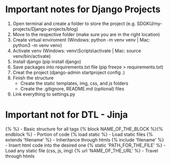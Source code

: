 # Important notes for Django Projects

1. Open terminal and create a folder to store the project (e.g. SDGKU/my-projects/Django-projects/blog)
2. Move to the respective folder (make sure you are in the right location)
3. Create virtual enviroment (Windows: python -m venv venv | Mac: python3 -m venv venv)
4. Activate venv (Windows: venv\Scripts\activate | Mac: source venv/bin/activate)
5. Install django (pip install django)
6. Save packages into requirements.txt file (pip freeze > requirements.txt)
7. Creat the project (django-admin startproject config .)
8. Finish the structure
    - Create the static templates, img, css, and js folders
    - Create the .gitignore, README.md (optional) files
9. Link everything to settings.py


# Important not for DTL - Jinja
{% %} - Basic structure for all tags
{% block NAME_OF_THE_BLOCK %}{% endblock %} - Portion of code
{% load static %} - Load static files
{% extends 'filename' %} - Inheritance through htmls
{% include 'filename' %} - Insert html code into the desired one
{% static 'PATH_FOR_THE_FILE' %} - Load any static file (css, js, img)
{% url 'NAME_OF_THE_URL' %} - Travel through htmls